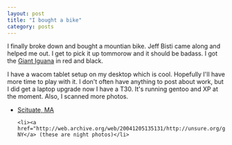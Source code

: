 ```yaml
---
layout: post
title: "I bought a bike"
category: posts
---
```

I finally broke down and bought a mountian bike. Jeff Bisti came along and helped me out. I get to pick it up tommorow and it should be badass. I got the <a href="http://web.archive.org/web/20041205135131/http://www.giantbicycles.com/us/030.000.000/030.000.000.asp?dealerid=&dealercountry=&lYear=2004&bikesection=8841&range=145&model=10773">Giant Iguana</a> in red and black. </p>
<p>I have a wacom tablet setup on my desktop which is cool. Hopefully I'll have more time to play with it. I don't often have anything to post about work, but I did get a laptop upgrade now I have a T30. It's running gentoo and XP at the moment. Also, I scanned more photos. 
<ul>
	<li><a href="http://web.archive.org/web/20041205135131/http://unsure.org/gallery/scituate">Scituate, MA</a></li>

	<li><a href="http://web.archive.org/web/20041205135131/http://unsure.org/gallery/clarkson">Potsdam, NY</a> (these are night photos)</li>
</ul>